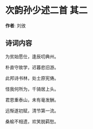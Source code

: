 # 次韵孙少述二首  其二

**作者**: 刘攽

## 诗词内容

为贫始愿仕，逢辰叨典州。

朴直守故学，迟暮悲旧游。

此邦诗书林，处士原宪俦。

怪我何所为，千骑居上头。

君恩重泰山，未有毫发酬。

远惭遂初赋，清节第一流。

桑榆不相遗，欢笑脱羁愁。

